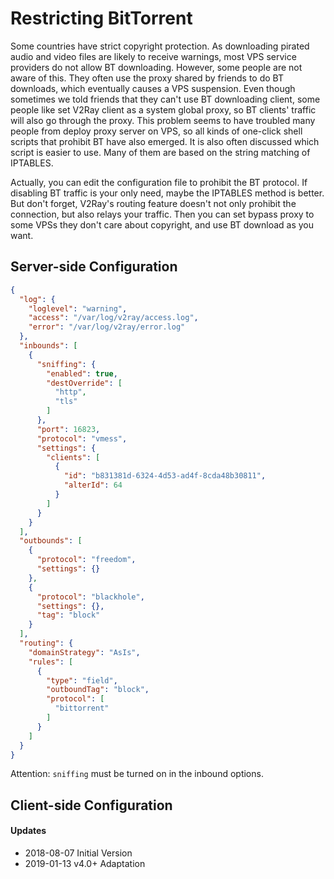 # Restricting BitTorrent

Some countries have strict copyright protection. As downloading pirated audio and video files are likely to receive warnings, most VPS service providers do not allow BT downloading. However, some people are not aware of this. They often use the proxy shared by friends to do BT downloads, which eventually causes a VPS suspension. Even though sometimes we told friends that they can't use BT downloading client, some people like set V2Ray client as a system global proxy, so BT clients' traffic will also go through the proxy. This problem seems to have troubled many people from deploy proxy server on VPS, so all kinds of one-click shell scripts that prohibit BT have also emerged. It is also often discussed which script is easier to use. Many of them are based on the string matching of IPTABLES. 

Actually, you can edit the configuration file to prohibit the BT protocol. If disabling BT traffic is your only need, maybe the IPTABLES method is better. But don't forget, V2Ray's routing feature doesn't not only prohibit the connection, but also relays your traffic. Then you can set bypass proxy to some VPSs they don't care about copyright, and use BT download as you want.


## Server-side Configuration

```json
{
  "log": {
    "loglevel": "warning",
    "access": "/var/log/v2ray/access.log",
    "error": "/var/log/v2ray/error.log"
  },
  "inbounds": [
    {
      "sniffing": {
        "enabled": true,
        "destOverride": [
          "http",
          "tls"
        ]
      },
      "port": 16823,
      "protocol": "vmess",
      "settings": {
        "clients": [
          {
            "id": "b831381d-6324-4d53-ad4f-8cda48b30811",
            "alterId": 64
          }
        ]
      }
    }
  ],
  "outbounds": [
    {
      "protocol": "freedom",
      "settings": {}
    },
    {
      "protocol": "blackhole",
      "settings": {},
      "tag": "block"
    }
  ],
  "routing": {
    "domainStrategy": "AsIs",
    "rules": [
      {
        "type": "field",
        "outboundTag": "block",
        "protocol": [
          "bittorrent"
        ]
      }
    ]
  }
}
```

Attention: `sniffing` must be turned on in the inbound options.

## Client-side Configuration

#### Updates

- 2018-08-07 Initial Version
- 2019-01-13 v4.0+ Adaptation
